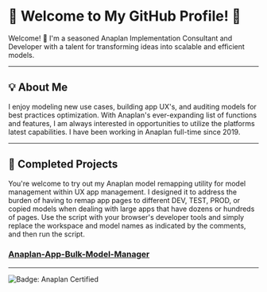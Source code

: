 # 🌟 Welcome to My GitHub Profile! 🌟

Welcome! 👋 I'm a seasoned Anaplan Implementation Consultant and Developer with a talent for transforming ideas into scalable and efficient models. 

---

## 💡 About Me

I enjoy modeling new use cases, building app UX's, and auditing models for best practices optimization. With Anaplan's ever-expanding list of functions and features, I am always interested in opportunities to utilize the platforms latest capabilities. I have been working in Anaplan full-time since 2019.

[---]: # 

[## 🔧 Technical Skills]: # 

[- **Primary Focus**: Anaplan (Full-time since 2019)]: # 
[- **Key Skills**:]: # 
[  - Model Building & Optimization]: # 
[  - App UX Design]: # 
[  - Model Audits & Compliance with Best Practices]: # 
[- **Other Tools**: Excel, Python (for basic API usage)]: #

---

## 🚀 Completed Projects

You're welcome to try out my Anaplan model remapping utility for model management within UX app management. I designed it to address the burden of having to remap app pages to different DEV, TEST, PROD, or copied models when dealing with large apps that have dozens or hundreds of pages. Use the script with your browser's developer tools and simply replace the workspace and model names as indicated by the comments, and then run the script.

### [Anaplan-App-Bulk-Model-Manager](https://github.com/ananerd/Anaplan-App-Bulk-Model-Manager)

<!---
---

## 📫 Let's Connect!

- **LinkedIn**: [Your LinkedIn Profile](https://linkedin.com/in/yourprofile)
- **Email**: [Your Email Address](mailto:youremail@example.com)

---

## 🌟 Fun Fact
- I'm an avid explorer of the latest Anaplan features and enjoy finding creative ways to apply them to real-world challenges.
--->
  
---

![Badge: Anaplan Certified](https://img.shields.io/badge/Anaplan-Certified-brightgreen)


<!---
ananerd/ananerd is a ✨ special ✨ repository because its `README.md` (this file) appears on your GitHub profile.
You can click the Preview link to take a look at your changes.
--->
